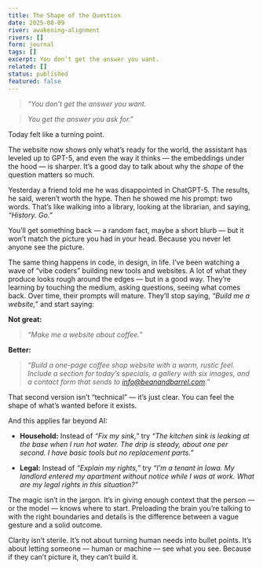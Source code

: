 ```yaml
---
title: The Shape of the Question
date: 2025-08-09
river: awakening-alignment
rivers: []
form: journal
tags: []
excerpt: You don’t get the answer you want.
related: []
status: published
featured: false
---
```

> _“You don’t get the answer you want._

> _You get the answer you ask for.”_

  
Today felt like a turning point.

The website now shows only what’s ready for the world, the assistant has leveled up to GPT-5, and even the way it thinks — the embeddings under the hood — is sharper. It’s a good day to talk about why the _shape_ of the question matters so much.

Yesterday a friend told me he was disappointed in ChatGPT-5. The results, he said, weren’t worth the hype. Then he showed me his prompt: two words. That’s like walking into a library, looking at the librarian, and saying, _“History. Go.”_

You’ll get something back — a random fact, maybe a short blurb — but it won’t match the picture you had in your head. Because you never let anyone see the picture.

The same thing happens in code, in design, in life. I’ve been watching a wave of “vibe coders” building new tools and websites. A lot of what they produce looks rough around the edges — but in a good way. They’re learning by touching the medium, asking questions, seeing what comes back. Over time, their prompts will mature. They’ll stop saying, _“Build me a website,”_ and start saying:

  

**Not great:**

  

> _“Make me a website about coffee.”_

  

**Better:**

  

> _“Build a one-page coffee shop website with a warm, rustic feel. Include a section for today’s specials, a gallery with six images, and a contact form that sends to info@beanandbarrel.com.”_

  

That second version isn’t “technical” — it’s just clear. You can feel the shape of what’s wanted before it exists.

  

And this applies far beyond AI:

- **Household:** Instead of _“Fix my sink,”_ try _“The kitchen sink is leaking at the base when I run hot water. The drip is steady, about one per second. I have basic tools but no replacement parts.”_
    
- **Legal:** Instead of _“Explain my rights,”_ try _“I’m a tenant in Iowa. My landlord entered my apartment without notice while I was at work. What are my legal rights in this situation?”_
    

  

The magic isn’t in the jargon. It’s in giving enough context that the person — or the model — knows where to start. Preloading the brain you’re talking to with the right boundaries and details is the difference between a vague gesture and a solid outcome.

  

Clarity isn’t sterile. It’s not about turning human needs into bullet points. It’s about letting someone — human or machine — see what you see. Because if they can’t picture it, they can’t build it.
